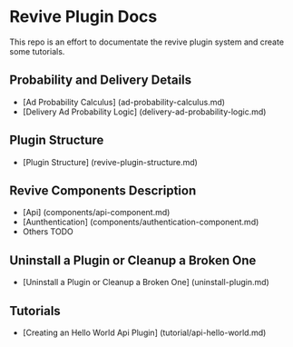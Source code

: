 Revive Plugin Docs
==================

This repo is an effort to documentate the revive plugin system and create some tutorials. 

## Probability and Delivery Details

* [Ad Probability Calculus] (ad-probability-calculus.md)
* [Delivery Ad Probability Logic] (delivery-ad-probability-logic.md)

## Plugin Structure

* [Plugin Structure] (revive-plugin-structure.md)

## Revive Components Description

* [Api] (components/api-component.md)
* [Aunthentication] (components/authentication-component.md)
* Others TODO

## Uninstall a Plugin or Cleanup a Broken One

* [Uninstall a Plugin or Cleanup a Broken One] (uninstall-plugin.md)

## Tutorials

* [Creating an Hello World Api Plugin] (tutorial/api-hello-world.md)
